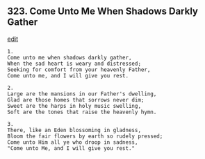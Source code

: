 
## 323.  Come Unto Me When Shadows Darkly Gather
[edit](https://docs.google.com/document/d/1JF-3c2Lp4Q6CnDNX7Su8-v5aG5qPfSCF/edit?mode=html)



    1.
    Come unto me when shadows darkly gather, 
    When the sad heart is weary and distressed; 
    Seeking for comfort from your heavenly Father, 
    Come unto me, and I will give you rest. 

    2.
    Large are the mansions in our Father's dwelling, 
    Glad are those homes that sorrows never dim; 
    Sweet are the harps in holy music swelling, 
    Soft are the tones that raise the heavenly hymn. 

    3.
    There, like an Eden blossoming in gladness, 
    Bloom the fair flowers by earth so rudely pressed; 
    Come unto Him all ye who droop in sadness, 
    "Come unto Me, and I will give you rest."
